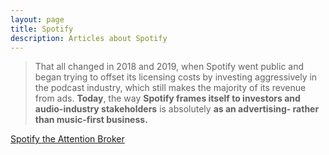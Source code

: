 ```yaml
---
layout: page
title: Spotify
description: Articles about Spotify
---
```


> That all changed in 2018 and 2019, when Spotify went public and began trying to offset its licensing costs by investing aggressively in the podcast industry, which still makes the majority of its revenue from ads. **Today**, the way **Spotify frames itself to investors and audio-industry stakeholders** is absolutely **as an advertising- rather than music-first business.**

[Spotify the Attention Broker](https://www.patreon.com/posts/54865796)